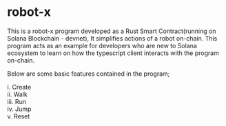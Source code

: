 # robot-x

This is a robot-x program developed as a Rust Smart Contract(running on Solana Blockchain - devnet), 
It simplifies actions of a robot on-chain. 
This program acts as an example for developers who are new to Solana ecosystem to learn on how the typescript client interacts with the program on-chain. 

Below are some basic features contained in the program;

i. Create <br />
ii. Walk <br />
iii. Run <br />
iv. Jump <br />
v. Reset <br />